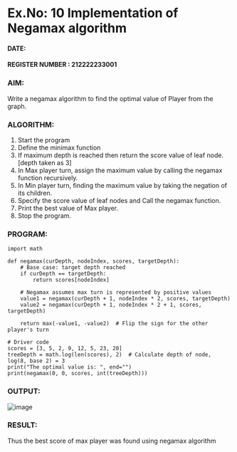 # Ex.No: 10 Implementation of Negamax algorithm 

#### DATE:
#### REGISTER NUMBER : 212222233001
### AIM:

Write a negamax algorithm to find the optimal value of Player from the graph.

### ALGORITHM:

1. Start the program
2. Define the minimax function
3. If maximum depth is reached then return the score value of leaf node. [depth taken as 3]
4. In Max player turn, assign the  maximum value by calling the negamax function recursively.
5. In Min player turn, finding the maximum value by taking the negation of its children.
6. Specify the score value of leaf nodes and Call the negamax function.
7. Print the best value of Max player.
8. Stop the program.

### PROGRAM:

```
import math

def negamax(curDepth, nodeIndex, scores, targetDepth):
    # Base case: target depth reached
    if curDepth == targetDepth:
        return scores[nodeIndex]

    # Negamax assumes max turn is represented by positive values
    value1 = negamax(curDepth + 1, nodeIndex * 2, scores, targetDepth)
    value2 = negamax(curDepth + 1, nodeIndex * 2 + 1, scores, targetDepth)

    return max(-value1, -value2)  # Flip the sign for the other player's turn

# Driver code
scores = [3, 5, 2, 9, 12, 5, 23, 20]
treeDepth = math.log(len(scores), 2)  # Calculate depth of node, log(8, base 2) = 3
print("The optimal value is: ", end="")
print(negamax(0, 0, scores, int(treeDepth)))

```
### OUTPUT:

![image](https://github.com/user-attachments/assets/443be63b-2cff-468d-9d08-d187eee35e86)



### RESULT:
Thus the best score of max player was found using negamax algorithm


